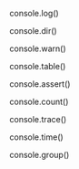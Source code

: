 console.log()


console.dir()


console.warn()


console.table()


console.assert()


console.count()


console.trace()


console.time()


console.group()
